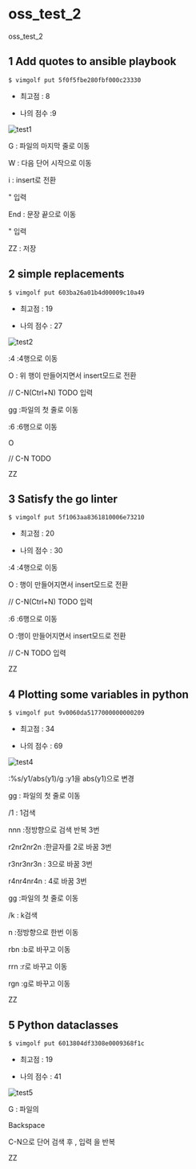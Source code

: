 # oss_test_2
oss_test_2

## 1 Add quotes to ansible playbook
` $ vimgolf put 5f0f5fbe280fbf000c23330 `

- 최고점 : 8

- 나의 점수 :9

![test1](https://user-images.githubusercontent.com/77104243/144735191-4748624c-ddf2-4b26-880c-823048bffdf2.gif)

G : 파일의 마지막 줄로 이동

W : 다음 단어 시작으로 이동

i : insert로 전환

" 입력

End : 문장 끝으로 이동

" 입력

<Esc> ZZ : 저장
  
  
## 2 simple replacements
`$ vimgolf put 603ba26a01b4d00009c10a49`

- 최고점 : 19

- 나의 점수 : 27
  
![test2](https://user-images.githubusercontent.com/77104243/144735619-17a46dd5-98f4-422d-9cdc-a2b044f0aa8e.gif)

:4 :4행으로 이동
  
O : 위 행이 만들어지면서 insert모드로 전환
  
// C-N(Ctrl+N) TODO 입력
  
gg :파일의 첫 줄로 이동
  
:6 :6행으로 이동
  
O
  
// C-N TODO
  
<Esc>
  
ZZ
  
  
  
## 3 Satisfy the go linter
`$ vimgolf put 5f1063aa8361810006e73210`

- 최고점 : 20

- 나의 점수 : 30
  

:4 :4행으로 이동

O : 행이 만들어지면서 insert모드로 전환

// C-N(Ctrl+N) TODO 입력

<Esc>

:6 :6행으로 이동
  
O :행이 만들어지면서 insert모드로 전환
  
// C-N TODO 입력
  
<Esc>
  
ZZ
  

  
  
## 4 Plotting some variables in python
`$ vimgolf put 9v0060da5177000000000209`

- 최고점 : 34

- 나의 점수 : 69
  
![test4](https://user-images.githubusercontent.com/77104243/144735622-05853144-d69d-4b46-bf69-d0cb5e47e493.gif)

:%s/y1/abs(y1)/g :y1을 abs(y1)으로 변경
  
gg : 파일의 첫 줄로 이동
  
/1<CR> : 1검색
  
nnn :정방향으로 검색 반복 3번

r2nr2nr2n :한글자를 2로 바꿈 3번
  
r3nr3nr3n : 3으로 바꿈 3번
  
r4nr4nr4n : 4로 바꿈 3번
  
gg :파일의 첫 줄로 이동
  
/k<CR> : k검색
  
n :정방향으로 한번 이동
  
rbn :b로 바꾸고 이동
  
rrn :r로 바꾸고 이동
  
rgn :g로 바꾸고 이동
  
ZZ 


  
  
  
## 5 Python dataclasses
`$ vimgolf put 6013804df3308e0009368f1c`

- 최고점 : 19

- 나의 점수 : 41
  
![test5](https://user-images.githubusercontent.com/77104243/144735626-73476e92-1fb9-48c2-882f-19a48aebf8a9.gif)

G : 파일의 

Backspace
  
C-N으로 단어 검색 후 , 입력 을 반복
  
<Esc>
   
ZZ

